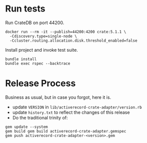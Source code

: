 # Run tests

Run CrateDB on port 44200.
```shell
docker run --rm -it --publish=44200:4200 crate:5.1.1 \
  -Cdiscovery.type=single-node \
  -Ccluster.routing.allocation.disk.threshold_enabled=false
```

Install project and invoke test suite.
```shell
bundle install
bundle exec rspec --backtrace
```


# Release Process

Business as usual, but in case you forgot, here it is.

* update `VERSION` in `lib/activerecord-crate-adapter/version.rb`
* update `history.txt` to reflect the changes of this release
* Do the traditional trinity of:

```shell
gem update --system
gem build gem build activerecord-crate-adapter.gemspec
gem push activerecord-crate-adapter-<version>.gem
```
